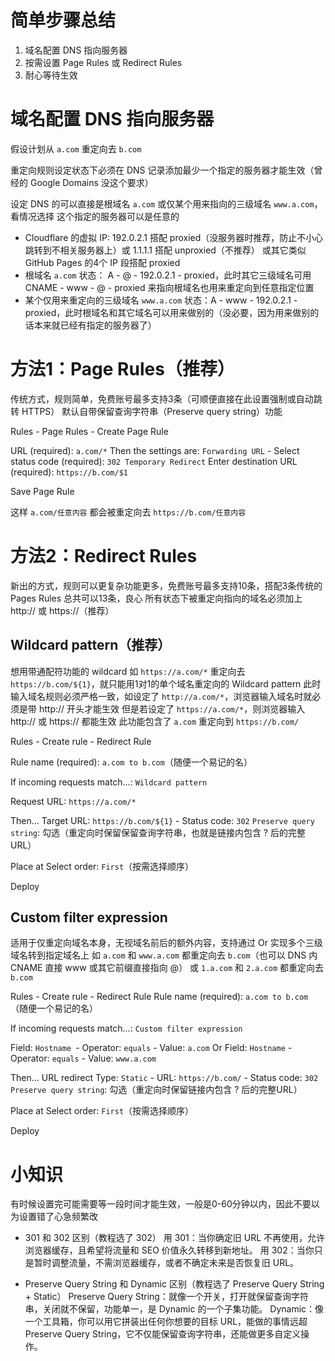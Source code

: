 
# 简单步骤总结

1. 域名配置 DNS 指向服务器
2. 按需设置 Page Rules 或 Redirect Rules
3. 耐心等待生效


# 域名配置 DNS 指向服务器

假设计划从 `a.com` 重定向去 `b.com`

重定向规则设定状态下必须在 DNS 记录添加最少一个指定的服务器才能生效（曾经的 Google Domains 没这个要求）

设定 DNS 的可以直接是根域名 `a.com` 或仅某个用来指向的三级域名 `www.a.com`，看情况选择
这个指定的服务器可以是任意的
- Cloudflare 的虚拟 IP: 192.0.2.1 搭配 proxied（没服务器时推荐，防止不小心跳转到不相关服务器上）或 1.1.1.1 搭配 unproxied（不推荐） 或其它类似 GitHub Pages 的4个 IP 段搭配 proxied
- 根域名 `a.com` 状态： A - @ - 192.0.2.1 - proxied，此时其它三级域名可用 CNAME - www - @ - proxied 来指向根域名也用来重定向到任意指定位置
- 某个仅用来重定向的三级域名 `www.a.com` 状态：A - www - 192.0.2.1 - proxied，此时根域名和其它域名可以用来做别的（没必要，因为用来做别的话本来就已经有指定的服务器了）


# 方法1：Page Rules（推荐）

传统方式，规则简单，免费账号最多支持3条（可顺便直接在此设置强制或自动跳转 HTTPS）
默认自带保留查询字符串（Preserve query string）功能

Rules - Page Rules - Create Page Rule

URL (required): `a.com/*`
Then the settings are: `Forwarding URL` - Select status code (required): `302 Temporary Redirect`
Enter destination URL (required): `https://b.com/$1`

Save Page Rule

这样 `a.com/任意内容` 都会被重定向去 `https://b.com/任意内容`


# 方法2：Redirect Rules

新出的方式，规则可以更复杂功能更多，免费账号最多支持10条，搭配3条传统的 Pages Rules 总共可以13条，良心
所有状态下被重定向指向的域名必须加上 http:// 或 https://（推荐）

## Wildcard pattern（推荐）
想用带通配符功能的 wildcard 如 `https://a.com/*` 重定向去 `https://b.com/${1}`，就只能用1对1的单个域名重定向的 Wildcard pattern
此时输入域名规则必须严格一致，如设定了 `http://a.com/*`，浏览器输入域名时就必须是带 http:// 开头才能生效
但是若设定了 `https://a.com/*`，则浏览器输入 http:// 或  https:// 都能生效
此功能包含了 `a.com` 重定向到 `https://b.com/`

Rules - Create rule - Redirect Rule

Rule name (required): `a.com to b.com`（随便一个易记的名）

If incoming requests match…: `Wildcard pattern`

Request URL: `https://a.com/*`

Then...
Target URL: `https://b.com/${1}` - Status code: `302`
`Preserve query string`: 勾选（重定向时保留保留查询字符串，也就是链接内包含 ? 后的完整URL）

Place at
Select order: `First`（按需选择顺序）

Deploy


## Custom filter expression

适用于仅重定向域名本身，无视域名前后的额外内容，支持通过 Or 实现多个三级域名转到指定域名上
如 `a.com` 和 `www.a.com` 都重定向去 `b.com`（也可以 DNS 内 CNAME 直接 www 或其它前缀直接指向 @）
或 `1.a.com` 和 `2.a.com` 都重定向去 `b.com`

Rules - Create rule - Redirect Rule
Rule name (required): `a.com to b.com`（随便一个易记的名）

If incoming requests match…: `Custom filter expression`

Field: `Hostname `- Operator: `equals` - Value: `a.com`
Or
Field: `Hostname` - Operator: `equals` - Value: `www.a.com`

Then...
URL redirect
Type: `Static` - URL: `https://b.com/` - Status code: `302`
`Preserve query string`: 勾选（重定向时保留链接内包含 ? 后的完整URL）

Place at
Select order: `First`（按需选择顺序）

Deploy

# 小知识
有时候设置完可能需要等一段时间才能生效，一般是0-60分钟以内，因此不要以为设置错了心急频繁改

 - 301 和 302 区别（教程选了 302）
用 301：当你确定旧 URL 不再使用，允许浏览器缓存，且希望将流量和 SEO 价值永久转移到新地址。
用 302：当你只是暂时调整流量，不需浏览器缓存，或者不确定未来是否恢复旧 URL。

 - Preserve Query String 和 Dynamic 区别（教程选了 Preserve Query String + Static）
Preserve Query String：就像一个开关，打开就保留查询字符串，关闭就不保留，功能单一，是 Dynamic 的一个子集功能。
Dynamic：像一个工具箱，你可以用它拼装出任何你想要的目标 URL，能做的事情远超 Preserve Query String，它不仅能保留查询字符串，还能做更多自定义操作。

